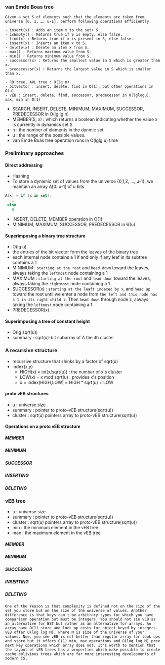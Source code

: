 ### van Emde Boas tree

```
Given a set S of elements such that the elements are taken from universe {0, 1, …. u-1}, perform following operations efficiently.

- insert(x) : Adds an item x to the set+ S.
- isEmpty() : Returns true if S is empty, else false.
- find(x) : Returns true if x is present in S, else false.
- insert(x) : Inserts an item x to S.
- delete(x) : Delete an item x from S.
- max() : Returns maximum value from S.
- min() : Returns minimum value from S.
- successor(x) : Returns the smallest value in S which is greater than x.
- predecessor(x) : Returns the largest value in S which is smaller than x.
```

```
- RB tree, AVL tree : O(lg n)
- bitvector : insert, delete, find in O(1), but other operations in O(u)
- vEB : insert, delete, find, successor, predecessor in O(lglogu), max, min in O(1)
```

- SEARCH, INSERT, DELETE, MINIMUM, MAXIMUM, SUCCESSOR, PREDECESSOR in O(lg lg n)
- MEMBER(S, x) : which returns a boolean indicating whether the value x is currently in dynamics set S
- n : the number of elements in the dynmic set
- u : the range of the possible values.
- van Emde Boas tree operation runs in O(lglg u) time


### Preliminary approaches

#### Direct addressing
- Hashing
- To store a dynamic set of values from the universe {0,1,2, ..., u-1}, we maintain an array A[0..u-1] of u bits
```kotlin
A[x] = if (x in set),
   1
 else 
   0
```   
  - INSERT, DELETE, MEMBER operation in O(1)
  - MINIMUM, MAXIMUM, SUCCESSOR, PREDECESSOR in Θ(u)
 
#### Superimposing a binary tree structure
- O(lg u)
- the entries of the bit viector form the leaves of the binary tree
- each internal node contains a 1 if and only if any leaf in its subtree contains a 1
- MINIMUM : `starting at the root` and `head down` toward the leaves, always taking the `leftmost` node containing a 1
- MAXIMUM : `starting at the root` and `head down` toward the leaves, always taking the `rightmost` node containing a 1
- SUCCESSOR(x) : `starting at the leaft indexed by x`, and `head up` toward the root until we enter a node from `the left and this node has a 1 in its right child z`. Then `head down` through node z, always taking the `leftmost` node containing a 1
- PREDECESSOR(x) :

#### Superimposing a tree of constant height
- O(lg sqrt(u))
- summary : sqrt(u)-bit subarray of A the ith cluster

### A recursive structure
- recursive structure that shinks by a factor of sqrt(u)
- index(x,y)
    - HIGH(x) = int(x/sqrt(u)) : the number of x's cluster
    - LOW(x) = x mod sqrt(u) : provides x's position 
    - x = index(HIGH,LOW) = HIGH * sqrt(u) + LOW

#### proto vEB structures
- u : universe size
- summary : pointer to proto-vEB structure(sqrt(u))
- cluster : sqrt(u) pointers array to proto-vEB structure(sqrt(u))

#### Operations on a proto vEB structure

##### MEMBER

##### MINIMUM

##### SUCCESSOR

##### INSERTING

##### DELETING

### vEB tree
- u : universe size
- summary : pointer to proto-vEB structure(sqrt(u))
- cluster : sqrt(u) pointers array to proto-vEB structure(sqrt(u))
- min : the minimum element in the vEB tree
- max : the maximum element in the vEB tree

##### MEMBER

##### MINIMUM

##### SUCCESSOR

##### INSERTING

##### DELETING

``
One of the reason is that complexity is defined not on the size of the set you store but on the size of the universe of values. Another difference is that keys can't be arbitrary types for which you have comparison operation but must be integers. You should not see vEB as an alternative for BST but rather as an alternative for arrays. An array have O(1) store and look up costs for object keyed by integers. vEB offer O(log log M), where M is size of the universe of your values. Now, you see vEB is not better than regular array for look ups and store but it offers O(1) min, max operations and O(log log M) prev next key operations which array does not. It's worth to mention that the layout of vEB trees has a properties which make possible to create cache oblivious trees which are far more interesting developments of modern CS.
``
